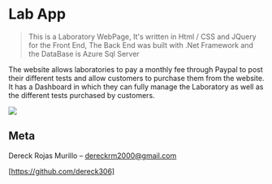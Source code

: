 # Lab App
> This is a Laboratory WebPage, It's written in Html / CSS and JQuery for the Front End, The Back End was built with .Net Framework and the DataBase is Azure Sql Server


The website allows laboratories to pay a monthly fee through Paypal to post their different tests and allow customers to purchase them from the website. It has a Dashboard in which they can fully manage the Laboratory as well as the different tests purchased by customers.

![](header.png)


## Meta

Dereck Rojas Murillo – dereckrm2000@gmail.com


[https://github.com/dereck306]
